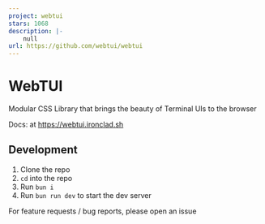 ```yaml
---
project: webtui
stars: 1068
description: |-
    null
url: https://github.com/webtui/webtui
---
```


# WebTUI

Modular CSS Library that brings the beauty of Terminal UIs to the browser

Docs: at https://webtui.ironclad.sh

## Development

1. Clone the repo
2. `cd` into the repo
3. Run `bun i`
5. Run `bun run dev` to start the dev server

For feature requests / bug reports, please open an issue

